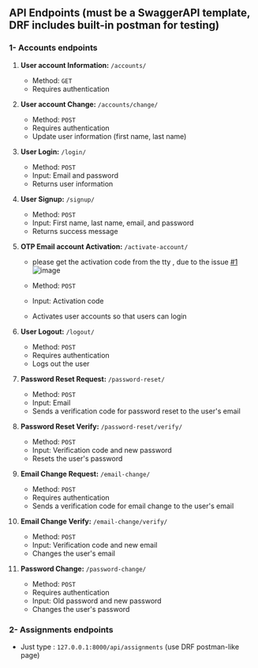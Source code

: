 ## API Endpoints (must be a SwaggerAPI template, DRF includes built-in postman for testing)

### 1- Accounts endpoints 

1. **User account Information:** `/accounts/`
    - Method: `GET`
    - Requires authentication

2. **User account Change:** `/accounts/change/`
    - Method: `POST`
    - Requires authentication
    - Update user information (first name, last name)

3. **User Login:** `/login/`
    - Method: `POST`
    - Input: Email and password
    - Returns user information

4. **User Signup:** `/signup/`
    - Method: `POST`
    - Input: First name, last name, email, and password
    - Returns success message

5. **OTP Email account Activation:** `/activate-account/`
   
   - please get the activation code from the tty , due to the issue
   [#1](https://github.com/wassim31/attraxia_django_assessment/issues/1)
    ![image](https://github.com/user-attachments/assets/dca74bb1-1682-43c4-a0b8-19729bff2306)

    - Method: `POST`
    - Input: Activation code
    - Activates user accounts so that users can login

6. **User Logout:** `/logout/`
    - Method: `POST`
    - Requires authentication
    - Logs out the user

7. **Password Reset Request:** `/password-reset/`
    - Method: `POST`
    - Input: Email
    - Sends a verification code for password reset to the user's email

8. **Password Reset Verify:** `/password-reset/verify/`
    - Method: `POST`
    - Input: Verification code and new password
    - Resets the user's password

9. **Email Change Request:** `/email-change/`
    - Method: `POST`
    - Requires authentication
    - Sends a verification code for email change to the user's email

10. **Email Change Verify:** `/email-change/verify/`
    - Method: `POST`
    - Input: Verification code and new email
    - Changes the user's email

11. **Password Change:** `/password-change/`
    - Method: `POST`
    - Requires authentication
    - Input: Old password and new password
    - Changes the user's password

### 2- Assignments endpoints

- Just type : `127.0.0.1:8000/api/assignments` (use DRF postman-like page)